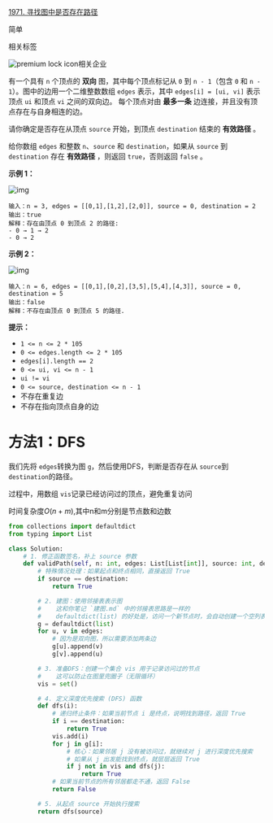 [1971. 寻找图中是否存在路径](https://leetcode.cn/problems/find-if-path-exists-in-graph/)

简单



相关标签

![premium lock icon](https://static.leetcode.cn/cn-frontendx-assets/production/_next/static/images/lock-a6627e2c7fa0ce8bc117c109fb4e567d.svg)相关企业



有一个具有 `n` 个顶点的 **双向** 图，其中每个顶点标记从 `0` 到 `n - 1`（包含 `0` 和 `n - 1`）。图中的边用一个二维整数数组 `edges` 表示，其中 `edges[i] = [ui, vi]` 表示顶点 `ui` 和顶点 `vi` 之间的双向边。 每个顶点对由 **最多一条** 边连接，并且没有顶点存在与自身相连的边。

请你确定是否存在从顶点 `source` 开始，到顶点 `destination` 结束的 **有效路径** 。

给你数组 `edges` 和整数 `n`、`source` 和 `destination`，如果从 `source` 到 `destination` 存在 **有效路径** ，则返回 `true`，否则返回 `false` 。

 

**示例 1：**

![img](https://assets.leetcode.com/uploads/2021/08/14/validpath-ex1.png)

```
输入：n = 3, edges = [[0,1],[1,2],[2,0]], source = 0, destination = 2
输出：true
解释：存在由顶点 0 到顶点 2 的路径:
- 0 → 1 → 2 
- 0 → 2
```

**示例 2：**

![img](https://assets.leetcode.com/uploads/2021/08/14/validpath-ex2.png)

```
输入：n = 6, edges = [[0,1],[0,2],[3,5],[5,4],[4,3]], source = 0, destination = 5
输出：false
解释：不存在由顶点 0 到顶点 5 的路径.
```

 

**提示：**

- `1 <= n <= 2 * 105`
- `0 <= edges.length <= 2 * 105`
- `edges[i].length == 2`
- `0 <= ui, vi <= n - 1`
- `ui != vi`
- `0 <= source, destination <= n - 1`
- 不存在重复边
- 不存在指向顶点自身的边



# 方法1：DFS

我们先将 `edges`转换为图 `g`，然后使用DFS，判断是否存在从 `source`到 `destination`的路径。

过程中，用数组 `vis`记录已经访问过的顶点，避免重复访问

时间复杂度$O(n+m)$,其中n和m分别是节点数和边数

```python
from collections import defaultdict
from typing import List

class Solution:
    # 1. 修正函数签名，补上 source 参数
    def validPath(self, n: int, edges: List[List[int]], source: int, destination: int) -> bool:
        # 特殊情况处理：如果起点和终点相同，直接返回 True
        if source == destination:
            return True

        # 2. 建图：使用邻接表表示图
        #    这和你笔记 `建图.md` 中的邻接表思路是一样的
        #    defaultdict(list) 的好处是，访问一个新节点时，会自动创建一个空列表
        g = defaultdict(list)
        for u, v in edges:
            # 因为是双向图，所以需要添加两条边
            g[u].append(v)
            g[v].append(u)

        # 3. 准备DFS：创建一个集合 vis 用于记录访问过的节点
        #    这可以防止在图里兜圈子（无限循环）
        vis = set()

        # 4. 定义深度优先搜索 (DFS) 函数
        def dfs(i):
            # 递归终止条件：如果当前节点 i 是终点，说明找到路径，返回 True
            if i == destination:
                return True
            vis.add(i)
            for j in g[i]:
                # 核心：如果邻居 j 没有被访问过，就继续对 j 进行深度优先搜索
                # 如果从 j 出发能找到终点，就层层返回 True
                if j not in vis and dfs(j):
                    return True
            # 如果当前节点的所有邻居都走不通，返回 False
            return False

        # 5. 从起点 source 开始执行搜索
        return dfs(source)
```
